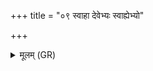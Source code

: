 +++
title = "०९ स्वाहा देवेभ्यः स्वाह्येभ्यो"

+++
<details><summary>मूलम् (GR)</summary>

स्वाहा देवेभ्यः स्वाह्येभ्यो  
ध्रुवाया दिशः शालाया नमो महिम्ने ॥
</details>
